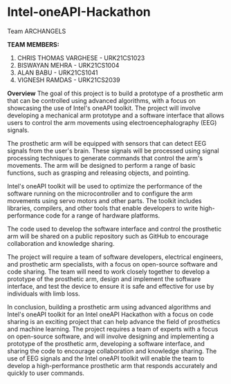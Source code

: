 # Intel-oneAPI-Hackathon

Team ARCHANGELS

**TEAM MEMBERS:**
1. CHRIS THOMAS VARGHESE - URK21CS1023
2. BISWAYAN MEHRA - URK21CS1004
3. ALAN BABU - URK21CS1041
4. VIGNESH RAMDAS - URK21CS2039

**Overview**
The goal of this project is to build a prototype of a prosthetic arm that can be controlled using advanced algorithms, with a focus on showcasing the use of Intel's oneAPI toolkit. The project will involve developing a mechanical arm prototype and a software interface that allows users to control the arm movements using electroencephalography (EEG) signals.

The prosthetic arm will be equipped with sensors that can detect EEG signals from the user's brain. These signals will be processed using signal processing techniques to generate commands that control the arm's movements. The arm will be designed to perform a range of basic functions, such as grasping and releasing objects, and pointing.

Intel's oneAPI toolkit will be used to optimize the performance of the software running on the microcontroller and to configure the arm movements using servo motors and other parts. The toolkit includes libraries, compilers, and other tools that enable developers to write high-performance code for a range of hardware platforms.

The code used to develop the software interface and control the prosthetic arm will be shared on a public repository such as GitHub to encourage collaboration and knowledge sharing.

The project will require a team of software developers, electrical engineers, and prosthetic arm specialists, with a focus on open-source software and code sharing. The team will need to work closely together to develop a prototype of the prosthetic arm, design and implement the software interface, and test the device to ensure it is safe and effective for use by individuals with limb loss.

In conclusion, building a prosthetic arm using advanced algorithms and Intel's oneAPI toolkit for an Intel oneAPI Hackathon with a focus on code sharing is an exciting project that can help advance the field of prosthetics and machine learning. The project requires a team of experts with a focus on open-source software, and will involve designing and implementing a prototype of the prosthetic arm, developing a software interface, and sharing the code to encourage collaboration and knowledge sharing. The use of EEG signals and the Intel oneAPI toolkit will enable the team to develop a high-performance prosthetic arm that responds accurately and quickly to user commands.
